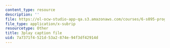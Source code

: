 ```yaml
---
content_type: resource
description: ''
file: https://ol-ocw-studio-app-qa.s3.amazonaws.com/courses/6-s095-programming-for-the-puzzled-january-iap-2018/7a7371f4521d53a2874e94f3df42914d_auK3PSZoidc.vtt
file_type: application/x-subrip
resourcetype: Other
title: 3play caption file
uid: 7a7371f4-521d-53a2-874e-94f3df42914d
---
```


